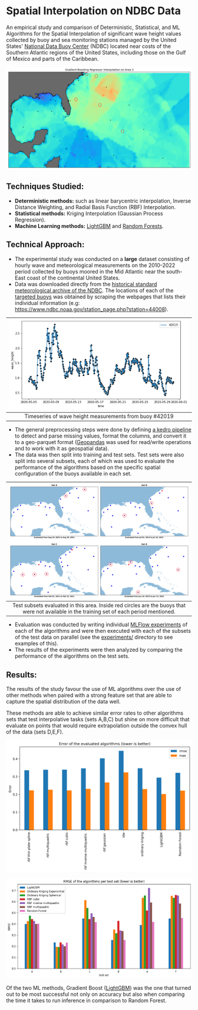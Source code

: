 # Spatial Interpolation on NDBC Data


An empirical study and comparison of Deterministic, Statistical, and ML Algorithms for the Spatial Interpolation of significant wave height values collected by buoy and sea monitoring stations  managed by the United States' [National Data Buoy Center](https://www.ndbc.noaa.gov/) (NDBC) located near costs of the Southern Atlantic regions of the United States, including those on the Gulf of Mexico and parts of the Caribbean.

![ML Spatial Interpolation](/reports/figures/gbm_interpolation_area3.png)

## Techniques Studied:

- **Deterministic methods:** such as linear barycentric interpolation, Inverse Distance Weighting, and Radial Basis Function (RBF) Interpolation.
- **Statistical methods:** Kriging Interpolation
 (Gaussian Process Regression).
- **Machine Learning methods:** [LightGBM](https://lightgbm.readthedocs.io/en/latest/) and [Random Forests](https://scikit-learn.org/stable/modules/generated/sklearn.ensemble.RandomForestRegressor.html).

## Technical Approach:

- The experimental study was conducted on a **large** dataset consisting of hourly wave and meteorological measurements on the 2010-2022 period collected by buoys moored in the Mid Atlantic near the south-East coast of the continental United States.
- Data was downloaded directly from the [historical standard meteorological archive of the NDBC](https://www.ndbc.noaa.gov/data/historical/). The locations of each of the [targeted buoys](/references/ndbc-south_atlantic_stations.json) was obtained by scraping the webpages that lists their individual information (e.g: https://www.ndbc.noaa.gov/station_page.php?station=44008).

| <img src="./reports/figures/buoy_ts.png" alt="Available Buoys per Set" width="100%" style="background-color: #fafafa;"> | 
| :----: |
|Timeseries of wave height measurements from buoy #42019 |

- The general preprocessing steps were done by defining [a kedro pipeline](/src/spatial_interpolation/pipelines/noaa/data_processing.py) to detect and parse missing values, format the columns, and convert it to a geo-parquet format ([Geopandas](https://geopandas.org/) was used for read/write operations and to work with it as geospatial data).
- The data was then split into training and test sets. Test sets were also split into several subsets, each of which was used to evaluate the performance of the algorithms based on the specific spatial configuration of the buoys available in each set.

<!-- ![](/reports/figures/available_buoys_per_set.png) -->

| <img src="./reports/figures/ndbc_partial_set2.png" alt="Available Buoys per Set" width="100%" style="background-color: white;"> |
| :----: |
|Test subsets evaluated in this area. Inside red circles are the buoys that were not available in the training set of each period mentioned.|

- Evaluation was conducted by writing individual [MLFlow experiments](https://mlflow.org/docs/latest/experiment.html) of each of the algorithms and were then executed with each of the subsets of the test data on parallel (see the [experiments/](/experiments/) directory to see examples of this).
- The results of the experiments were then analyzed by comparing the performance of the algorithms on the test sets.



## Results:

The results of the study favour the use of ML algorithms over the use of other methods when paired with a strong feature set that are able to capture the spatial distribution of the data well. 

These methods are able to achieve similar error rates to other algorithms sets that test interpolative tasks (sets A,B,C) but shine on more difficult that evaluate on points that would require extrapolation outside the convex hull of the data (sets D,E,F). 


![Results metrics](/reports/figures/eval_metrics.png)

<img src="./reports/figures/rmse_per_test_set.png" alt="Partial sets RMSE" width="2400px" style="background-color: white;">

Of the two ML methods, Gradient Boost ([LightGBM](https://lightgbm.readthedocs.io/en/latest/)) was the one that turned out to be most successful not only on accuracy but also when comparing the time it takes to run inference in comparison to Random Forest. 